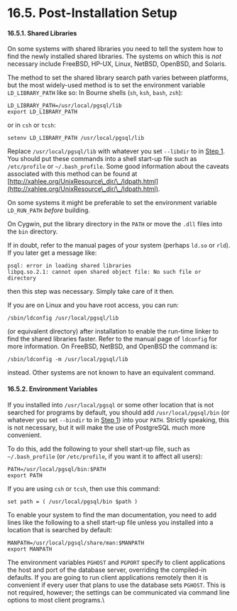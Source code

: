 # 16.5. Post-Installation Setup

#### 16.5.1. Shared Libraries

On some systems with shared libraries you need to tell the system how to find the newly installed shared libraries. The systems on which this is _not_ necessary include FreeBSD, HP-UX, Linux, NetBSD, OpenBSD, and Solaris.

The method to set the shared library search path varies between platforms, but the most widely-used method is to set the environment variable `LD_LIBRARY_PATH` like so: In Bourne shells (`sh`, `ksh`, `bash`, `zsh`):

```
LD_LIBRARY_PATH=/usr/local/pgsql/lib
export LD_LIBRARY_PATH
```

or in `csh` or `tcsh`:

```
setenv LD_LIBRARY_PATH /usr/local/pgsql/lib
```

Replace `/usr/local/pgsql/lib` with whatever you set `--libdir` to in [Step 1](https://www.postgresql.org/docs/10/static/install-procedure.html#CONFIGURE). You should put these commands into a shell start-up file such as `/etc/profile` or `~/.bash_profile`. Some good information about the caveats associated with this method can be found at [http://xahlee.org/UnixResource\_dir/\_/ldpath.html](http://xahlee.org/UnixResource\_dir/\_/ldpath.html).

On some systems it might be preferable to set the environment variable `LD_RUN_PATH` _before_ building.

On Cygwin, put the library directory in the `PATH` or move the `.dll` files into the `bin` directory.

If in doubt, refer to the manual pages of your system (perhaps `ld.so` or `rld`). If you later get a message like:

```
psql: error in loading shared libraries
libpq.so.2.1: cannot open shared object file: No such file or directory
```

then this step was necessary. Simply take care of it then.

If you are on Linux and you have root access, you can run:

```
/sbin/ldconfig /usr/local/pgsql/lib
```

(or equivalent directory) after installation to enable the run-time linker to find the shared libraries faster. Refer to the manual page of `ldconfig` for more information. On FreeBSD, NetBSD, and OpenBSD the command is:

```
/sbin/ldconfig -m /usr/local/pgsql/lib
```

instead. Other systems are not known to have an equivalent command.

#### 16.5.2. Environment Variables

If you installed into `/usr/local/pgsql` or some other location that is not searched for programs by default, you should add `/usr/local/pgsql/bin` (or whatever you set `--bindir` to in [Step 1](https://www.postgresql.org/docs/10/static/install-procedure.html#CONFIGURE)) into your `PATH`. Strictly speaking, this is not necessary, but it will make the use of PostgreSQL much more convenient.

To do this, add the following to your shell start-up file, such as `~/.bash_profile` (or `/etc/profile`, if you want it to affect all users):

```
PATH=/usr/local/pgsql/bin:$PATH
export PATH
```

If you are using `csh` or `tcsh`, then use this command:

```
set path = ( /usr/local/pgsql/bin $path )
```

To enable your system to find the man documentation, you need to add lines like the following to a shell start-up file unless you installed into a location that is searched by default:

```
MANPATH=/usr/local/pgsql/share/man:$MANPATH
export MANPATH
```

The environment variables `PGHOST` and `PGPORT` specify to client applications the host and port of the database server, overriding the compiled-in defaults. If you are going to run client applications remotely then it is convenient if every user that plans to use the database sets `PGHOST`. This is not required, however; the settings can be communicated via command line options to most client programs.\
